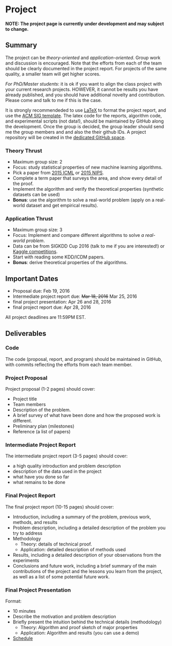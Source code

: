 # Project

**NOTE: The project page is currently under development and may subject to change.**

## Summary

The project can be *theory-oriented* and *application-oriented*. 
Group work and discussion is encouraged. Note that the efforts from 
each of the team should be clearly documented in the project report. 
For projects of the same quality, a smaller team will get higher scores. 

*For PhD/Master students*: it is ok if you want to align the class project with your 
current research projects. HOWEVER, it cannot be results you have already 
published, and you should have additional novelty and contribution. 
Please come and talk to me if this is the case. 

It is strongly recommendeded to use [LaTeX](http://www.latex-tutorial.com/) to format 
the project report, and use the [ACM SIG template](http://www.acm.org/sigs/publications/sig-alternate-v1.1). 
The latex code for the reports, algorithm code, and experimental scripts (not data!), should be maintained by GitHub along the development.
Once the group is decided, the group leader should send me the group members and 
and also the their github IDs. A project repository will be created in the 
[dedicated GitHub space](https://github.com/msu-ml). 


### Theory Thrust 
* Maximum group size: 2
* Focus: study statistical properties of new machine learning algorithms. 
* Pick a paper from [2015 ICML](http://jmlr.org/proceedings/papers/v37/) or [2015 NIPS](http://papers.nips.cc/book/advances-in-neural-information-processing-systems-28-2015). 
* Complete a term paper that surveys the area, and show every detail of the proof. 
* Implement the algorithm and verify the theoretical properties (synthetic datasets can be used)
* **Bonus**: use the algorithm to solve a real-world problem (apply on a real-world dataset and get empirical results). 

### Application Thrust
* Maximum group size: 3
* Focus: Implement and compare different algorithms to solve *a real-world problem*.
* Data can be from SIGKDD Cup 2016 (talk to me if you are interested!) or [Kaggle competitions](https://www.kaggle.com/competitions). 
* Start with reading some KDD/ICDM papers.  
* **Bonus**: derive theoretical properties of the algorithms. 

## Important Dates
* Proposal due: Feb 19, 2016 
* Intermediate project report due: ~~Mar 18, 2016~~ Mar 25, 2016
* final project presentation: Apr 26 and 28, 2016
* final project report due: Apr 28, 2016

All project deadlines are 11:59PM EST. 

## Deliverables

### Code
The code (proposal, report, and program) should be maintained in GitHub, with commits 
reflecting the efforts from each team member. 

### Project Proposal 
Project proposal (1-2 pages) should cover: 
* Project title
* Team members
* Description of the problem.
* A brief survey of what have been done and how the proposed work is different. 
* Preliminary plan (milestones)
* Reference (a list of papers)

### Intermediate Project Report 
The intermediate project report (3-5 pages) should cover:
* a high quality introduction and problem description
* description of the data used in the project
* what have you done so far
* what remains to be done

### Final Project Report 
The final project report (10-15 pages) should cover:
* Introduction, including a summary of the problem, previous work, methods, and results
* Problem description, including a detailed description of the problem you try to address
* Methodology
   * Theory: details of technical proof.
   * Application: detailed description of methods used
* Results, including a detailed description of your observations from the experiments
* Conclusions and future work, including a brief summary of the main contributions of the project and the lessons you learn from the project, as well as a list of some potential future work.

### Final Project Presentation
Format:
* 10 minutes
* Describe the motivation and problem description
* Briefly present the intuition behind the technical details (methodology)
  *  Theory: Algorithm and proof sketch of major properties 
  *  Application: Algorithm and results (you can use a demo)
* [Schedule](https://github.com/jiayuzhou/CSE847-2016Spring/blob/master/project/schedule.md)
